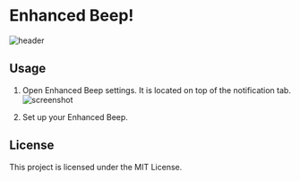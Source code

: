Enhanced Beep!
===

![header](https://cldup.com/mt-gZD7gHz.png)

## Usage

1. Open Enhanced Beep settings. It is located on top of the notification tab.
    ![screenshot](https://cldup.com/KJ-RJ7zPSp.png)

2. Set up your Enhanced Beep.


## License

This project is licensed under the MIT License.